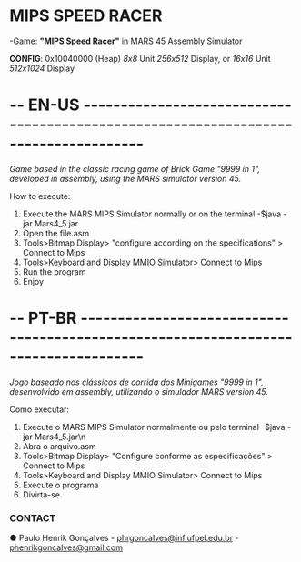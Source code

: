 # **MIPS SPEED RACER**
-Game: **"MIPS Speed Racer"** in MARS 45 Assembly Simulator

**CONFIG**: 0x10040000 (Heap)   _8x8_ Unit _256x512_ Display, or _16x16_ Unit _512x1024_ Display
                            
# -- EN-US ------------------------------------------------------------------------------------
_Game based in the classic racing game of Brick Game "9999 in 1", developed in assembly, using the MARS simulator version 45._

How to execute:

1. Execute the MARS MIPS Simulator normally or on the terminal -$java -jar Mars4_5.jar
2. Open the file.asm
3. Tools>Bitmap Display> "configure according on the specifications" > Connect to Mips
4. Tools>Keyboard and Display MMIO Simulator> Connect to Mips
5. Run the program
6. Enjoy

# -- PT-BR ------------------------------------------------------------------------------------
_Jogo baseado nos clássicos de corrida dos Minigames "9999 in 1", desenvolvido em assembly, utilizando o simulador MARS version 45._

Como executar:
1. Execute o MARS MIPS Simulator normalmente ou pelo terminal -$java -jar Mars4_5.jar\n
2. Abra o arquivo.asm
3. Tools>Bitmap Display> "Configure conforme as especificações" > Connect to Mips
4. Tools>Keyboard and Display MMIO Simulator> Connect to Mips
5. Execute o programa
6. Divirta-se

### CONTACT

● Paulo Henrik Gonçalves
    - phrgoncalves@inf.ufpel.edu.br
    - phenrikgoncalves@gmail.com
